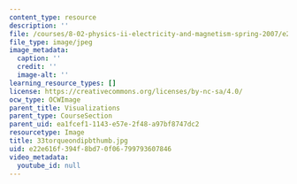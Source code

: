 ```yaml
---
content_type: resource
description: ''
file: /courses/8-02-physics-ii-electricity-and-magnetism-spring-2007/e22e616f394f8bd70f06799793607846_33torqueondipbthumb.jpg
file_type: image/jpeg
image_metadata:
  caption: ''
  credit: ''
  image-alt: ''
learning_resource_types: []
license: https://creativecommons.org/licenses/by-nc-sa/4.0/
ocw_type: OCWImage
parent_title: Visualizations
parent_type: CourseSection
parent_uid: ea1fcef1-1143-e57e-2f48-a97bf8747dc2
resourcetype: Image
title: 33torqueondipbthumb.jpg
uid: e22e616f-394f-8bd7-0f06-799793607846
video_metadata:
  youtube_id: null
---
```

